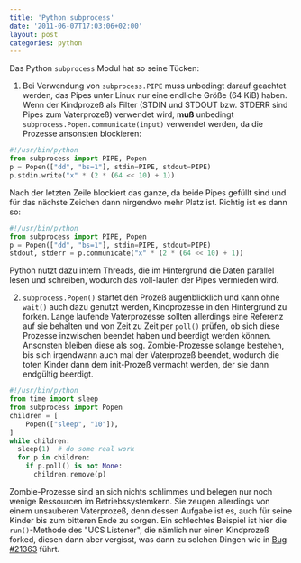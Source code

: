 ```yaml
---
title: 'Python subprocess'
date: '2011-06-07T17:03:06+02:00'
layout: post
categories: python
---
```


Das Python `subprocess` Modul hat so seine Tücken:

1. Bei Verwendung von `subprocess.PIPE` muss unbedingt darauf geachtet werden, das Pipes unter Linux nur eine endliche Größe (64 KiB) haben. Wenn der Kindprozeß als Filter (STDIN und STDOUT bzw. STDERR sind Pipes zum Vaterprozeß) verwendet wird, **muß** unbedingt `subprocess.Popen.communicate(input)` verwendet werden, da die Prozesse ansonsten blockieren:

```python
#!/usr/bin/python
from subprocess import PIPE, Popen
p = Popen(["dd", "bs=1"], stdin=PIPE, stdout=PIPE)
p.stdin.write("x" * (2 * (64 << 10) + 1))
```

Nach der letzten Zeile blockiert das ganze, da beide Pipes gefüllt sind und für das nächste Zeichen dann nirgendwo mehr Platz ist. Richtig ist es dann so:

```python
#!/usr/bin/python
from subprocess import PIPE, Popen
p = Popen(["dd", "bs=1"], stdin=PIPE, stdout=PIPE)
stdout, stderr = p.communicate("x" * (2 * (64 << 10) + 1))
```

Python nutzt dazu intern Threads, die im Hintergrund die Daten parallel lesen und schreiben, wodurch das voll-laufen der Pipes vermieden wird.

2. `subprocess.Popen()` startet den Prozeß augenblicklich und kann ohne `wait()` auch dazu genutzt werden, Kindprozesse in den Hintergrund zu forken. Lange laufende Vaterprozesse sollten allerdings eine Referenz auf sie behalten und von Zeit zu Zeit per `poll()` prüfen, ob sich diese Prozesse inzwischen beendet haben und beerdigt werden können. Ansonsten bleiben diese als sog. Zombie-Prozesse solange bestehen, bis sich irgendwann auch mal der Vaterprozeß beendet, wodurch die toten Kinder dann dem init-Prozeß vermacht werden, der sie dann endgültig beerdigt.

```python
#!/usr/bin/python
from time import sleep
from subprocess import Popen
children = [
    Popen(["sleep", "10"]),
]
while children:
  sleep(1)  # do some real work
  for p in children:
    if p.poll() is not None:
      children.remove(p)
```

Zombie-Prozesse sind an sich nichts schlimmes und belegen nur noch wenige Ressourcen im Betriebssystemkern. Sie zeugen allerdings von einem unsauberen Vaterprozeß, denn dessen Aufgabe ist es, auch für seine Kinder bis zum bitteren Ende zu sorgen. Ein schlechtes Beispiel ist hier die `run()`-Methode des "UCS Listener", die nämlich nur einen Kindprozeß forked, diesen dann aber vergisst, was dann zu solchen Dingen wie in [Bug #21363](https://forge.univention.org/bugzilla/show_bug.cgi?id=21363 "Zombie Prozesse wenn Listner UCR Script triggert durch das Setzen von UCR Variablen") führt.
